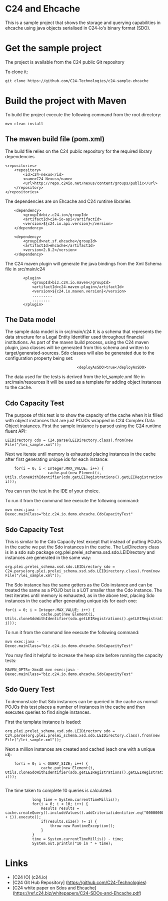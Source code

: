 # C24 and Ehcache

This is a sample project that shows the storage and querying capabilities in ehcache using java objects serialised in C24-io's binary format (SDO).

# Get the sample project

The project is available from the C24 public Git repository

To clone it:

``` git clone https://github.com/C24-Technologies/c24-sample-ehcache ```

# Build the project with Maven

To build the project execute the following command from the root directory:

``` mvn clean install ```

## The maven build file (pom.xml)

The build file relies on the C24 public repository for the required library dependencies

    <repositories>
        <repository>
            <id>c24-nexus</id>
            <name>C24 Nexus</name>
            <url>http://repo.c24io.net/nexus/content/groups/public</url>
        </repository>
    </repositories>
    
The dependencies are on Ehcache and C24 runtime libraries

        <dependency>
            <groupId>biz.c24.io</groupId>
            <artifactId>c24-io-api</artifactId>
            <version>${c24.io.api.version}</version>
        </dependency>

        <dependency>
            <groupId>net.sf.ehcache</groupId>
            <artifactId>ehcache</artifactId>
            <version>2.8.2</version>
        </dependency>
        
The C24 maven plugin will generate the java bindings from the Xml Schema file in src/main/c24

            <plugin>
                <groupId>biz.c24.io.maven</groupId>
                <artifactId>c24-maven-plugin</artifactId>
                <version>${c24.io.maven.version}</version>
                .........
                ........
            </plugin>
            
## The Data model

The sample data model is in src/main/c24
It is a schema that represents the data structure for a Legal Entity Identifier used throughout financial institutions.
As part of the maven build process, using the C24 maven plugin, java classes will be generated from this schema and written to target/generated-sources.
Sdo classes will also be generated due to the configuration property being set:

                                    <deployAsSDO>true</deployAsSDO>

The data used for the tests is derived from the lei_sample.xml file in src/main/resources
It will be used as a template for adding object instances to the cache.

## Cdo Capacity Test

The purpose of this test is to show the capacity of the cache when it is filled with object instances that are just POJOs wrapped in C24 Complex Data Object instances.
First the sample instance is parsed using the C24 runtime fluent API:

``` LEIDirectory cdo = C24.parse(LEIDirectory.class).from(new File("/lei_sample.xml")); ```

Next we iterate until memory is exhausted placing instances in the cache after first generating unique ids for each instance:

```
    for(i = 0; i < Integer.MAX_VALUE; i++) {
                   cache.put(new Element(i, Utils.cloneWithIdentifier(cdo.getLEIRegistrations().getLEIRegistration(0), i)));
```

You can run the test in the IDE of your choice.

To run it from the command line execute the following command:

``` mvn exec:java -Dexec.mainClass="biz.c24.io.demo.ehcache.CdoCapacityTest" ```

## Sdo Capacity Test

This is similar to the Cdo Capacity test except that instead of putting POJOs in the cache we put the Sdo instances in the cache. 
The LeiDirectory class is in a sdo sub package org.plei.prelei_schema.xsd.sdo.LEIDirectory and instances are generated in the same way:

``` org.plei.prelei_schema.xsd.sdo.LEIDirectory sdo = C24.parse(org.plei.prelei_schema.xsd.sdo.LEIDirectory.class).from(new File("/lei_sample.xml")); ```

The Sdo instance has the same getters as the Cdo instance and can be treated the same as a POJO but is a LOT smaller than the Cdo instance.
The test iterates until memory is exhausted, as in the above test, placing Sdo instances in the cache after generating unique ids for each one:

```
for(i = 0; i < Integer.MAX_VALUE; i++) {
                cache.put(new Element(i, Utils.cloneSdoWithIdentifier(sdo.getLEIRegistrations().getLEIRegistration(0), i)));
```

To run it from the command line execute the following command:

``` mvn exec:java -Dexec.mainClass="biz.c24.io.demo.ehcache.SdoCapacityTest" ```

You may find it helpful to increase the heap size before running the capacity tests:

``` MAVEN_OPTS=-Xmx4G mvn exec:java -Dexec.mainClass="biz.c24.io.demo.ehcache.SdoCapacityTest" ```

## Sdo Query Test

To demonstrate that Sdo instances can be queried in the cache as normal POJOs this test places a number of instances in the cache and then executes queries to find single instances.

First the template instance is loaded:

``` org.plei.prelei_schema.xsd.sdo.LEIDirectory sdo = C24.parse(org.plei.prelei_schema.xsd.sdo.LEIDirectory.class).from(new File("/lei_sample.xml")); ```

Next a million instances are created and cached (each one with a unique id):

```
    for(i = 0; i < QUERY_SIZE; i++) {
                cache.put(new Element(i, Utils.cloneSdoWithIdentifier(sdo.getLEIRegistrations().getLEIRegistration(0), i)));
                
```

The time taken to complete 10 queries is calculated:

```
            long time = System.currentTimeMillis();
            for(i = 0; i < 10; i++) {
                Results results = cache.createQuery().includeValues().addCriteria(identifier.eq("0000000000000000099" + i)).execute();
                if(results.size() != 1) {
                    throw new RuntimeException();
                }
            }
            time = System.currentTimeMillis() - time;
            System.out.println("10 in " + time);
```

# Links

* [C24 IO] (c24.io)
* [C24 Git Hub Repository] (https://github.com/C24-Technologies)
* [C24 white paper on Sdos and Ehcache] (https://ref.c24.biz/whitepapers/C24-SDOs-and-Ehcache.pdf)
